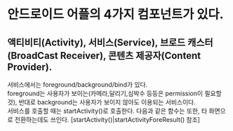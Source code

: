 # 안드로이드 어플의 4가지 컴포넌트가 있다.
## 액티비티(Activity), 서비스(Service), 브로드 캐스터(BroadCast Receiver), 콘텐츠 제공자(Content Provider). 

서비스에서는 foreground/background/bind가 있다.  </br>
foreground는 사용자가 보이는(카메라,달리기,심박수 등등은 permission이 필요할 것), 반대로 background는 사용자가 보이지 않아도 이용되는 서비스이다. </br>
서비스를 호출할 때는 startActivity()로 호출한다. 다음과 같은 함수는 또한, 타 화면으로 전환하는데도 쓰인다. </tr>[startActivity()|startActivityForeResult() 참조]
